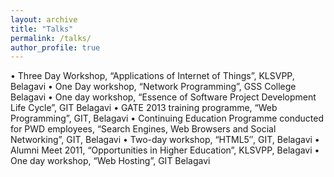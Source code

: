 ```yaml
---
layout: archive
title: "Talks"
permalink: /talks/
author_profile: true
---
```

•	Three Day Workshop, “Applications of Internet of Things”, KLSVPP, Belagavi
•	One Day workshop, “Network Programming”, GSS College Belagavi
•	One day workshop, “Essence of Software Project Development Life Cycle”, GIT Belagavi
•	GATE 2013 training programme, “Web Programming”, GIT, Belagavi
•	Continuing Education Programme conducted for PWD employees, “Search Engines, Web Browsers and Social Networking”, GIT, Belagavi
•	Two-day workshop, “HTML5″, GIT, Belagavi
•	Alumni Meet 2011, “Opportunities in Higher Education”, KLSVPP, Belagavi
•	One day workshop, “Web Hosting”, GIT Belagavi

